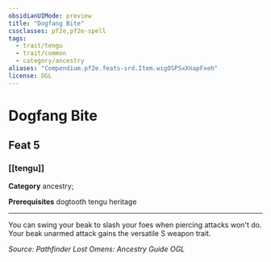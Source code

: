 ```yaml
---
obsidianUIMode: preview
title: "Dogfang Bite"
cssclasses: pf2e,pf2e-spell
tags:
  - trait/tengu
  - trait/common
  - category/ancestry
aliases: "Compendium.pf2e.feats-srd.Item.wigOSPSxXnapFxeh"
license: OGL
---
```

# Dogfang Bite
## Feat 5
### [[tengu]]

**Category** ancestry; 



**Prerequisites** dogtooth tengu heritage
* * *
You can swing your beak to slash your foes when piercing attacks won't do. Your beak unarmed attack gains the versatile S weapon trait.

*Source: Pathfinder Lost Omens: Ancestry Guide*
*OGL*